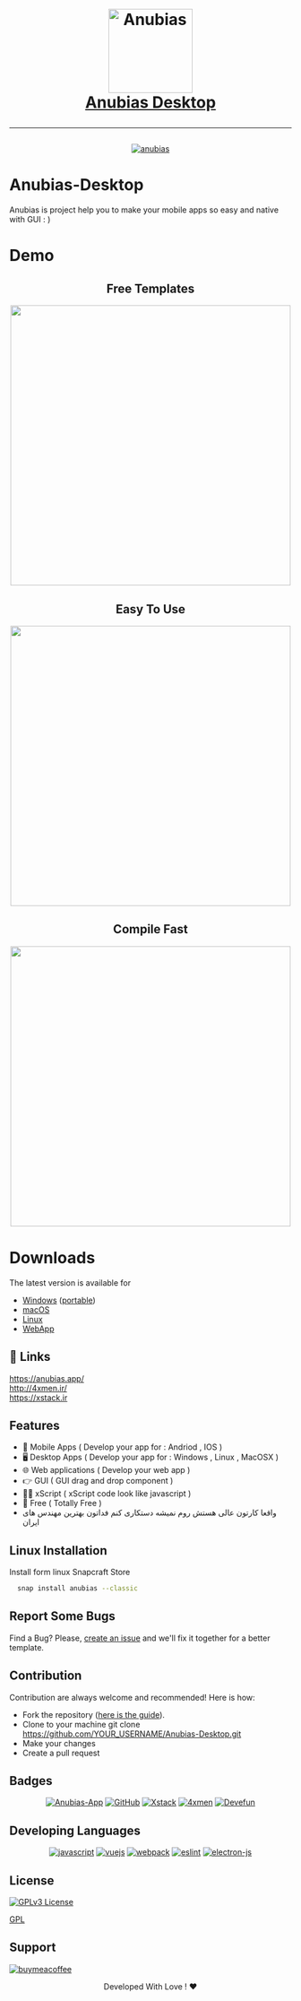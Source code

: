 <h1 align="center">
  <br>
  <a href="https://anubias.app/">
    <img src="public/icon.png" alt="Anubias" width="150">
  </a>
  <br>
  <a href="https://anubias.app">Anubias Desktop</a>
  <br>
  <hr>
</h1>

<div align="center">

[![anubias](https://snapcraft.io/anubias/badge.svg)](https://snapcraft.io/anubias)

</div>

# Anubias-Desktop

Anubias is project help you to make your mobile apps so easy and native with GUI : )


# Demo

<div align="center">
<h2>Free Templates</h2>
<img src="public/screen-shots/sc1.png" width="500px">
</div>
<div align="center">
<h2>Easy To Use</h2>
<img src="public/screen-shots/sc2.png" width="500px">
</div>
<div align="center">
<h2>Compile Fast</h2>
<img src="public/screen-shots/sc4.png" width="500px">
</div>

# Downloads
The latest version is available for

* [Windows](https://anubias.app/dl/wini) ([portable](https://anubias.app/dl/winp))
* [macOS](https://anubias.app/dl/mac)
* [Linux](https://anubias.app/dl/linux)
* [WebApp](https://anubias.app/demo)


## 🔗 Links
https://anubias.app/
<br>
http://4xmen.ir/
<br>
https://xstack.ir



## Features

* 📱 Mobile Apps ( Develop your app for : Andriod , IOS )
* 🖥️ Desktop Apps ( Develop your app for : Windows , Linux , MacOSX )
* 🌐 Web applications ( Develop your web app )
* 👉 GUI ( GUI drag and drop component )
* 👨‍💻 xScript ( xScript code look like javascript )
* 💯 Free ( Totally Free )
* واقعا کارتون عالی هستش روم نمیشه دستکاری کنم فداتون بهترین مهندس های ایران


## Linux Installation

Install form linux Snapcraft Store

```bash
  snap install anubias --classic
```

## Report Some Bugs
Find a Bug? Please, [create an issue](https://github.com/4xmen/Anubias-Desktop/issues) and we'll fix it together for a better template.

## Contribution
Contribution are always welcome and recommended! Here is how:

- Fork the repository ([here is the guide](https://help.github.com/articles/fork-a-repo/)).
- Clone to your machine git clone https://github.com/YOUR_USERNAME/Anubias-Desktop.git
- Make your changes
- Create a pull request

## Badges

<div align="center">

[![Anubias-App](https://img.shields.io/badge/Anubias-Desktop-green.svg)](https://anubias.app/)
[![GitHub](https://img.shields.io/badge/Github-4xmen-blue.svg)](https://GitHub.com/4xmen)
[![Xstack](https://img.shields.io/badge/Xstack-Team-red.svg)](https://xstack.ir)
[![4xmen](https://img.shields.io/badge/4xmen-Team-black.svg)](https://4xmen.ir)
[![Devefun](https://img.shields.io/badge/Devefun-Community-blue.svg)](https://Telegram.me/Devefun)

</div>

## Developing Languages

<div align="center">

[![javascript](src/assets/badge/javascript.svg)](https://www.javascript.com/)
[![vuejs](src/assets/badge/vue.svg)](https://vuejs.org/)
[![webpack](src/assets/badge/webpack.svg)](https://webpack.js.org/)
[![eslint](src/assets/badge/eslint.svg)](https://eslint.org/)
[![electron-js](src/assets/badge/electron.svg)](https://www.electronjs.org/)

</div>

## License

[![GPLv3 License](https://img.shields.io/badge/License-GPL%20v3-yellow.svg)](https://opensource.org/licenses/GNU)



[GPL](https://www.gnu.org/licenses/gpl-3.0.en.html)


## Support

[![buymeacoffee](src/assets/badge/paypal.svg)](https://www.paypal.me/swepc)

<div align="center"> Developed With Love ! ❤️</div>
